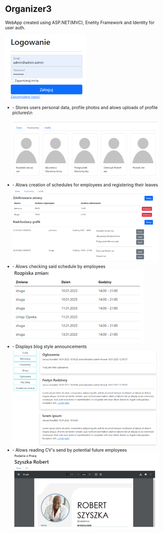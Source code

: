 # Organizer3

WebApp created using ASP.NET(MVC), Enetity Framework and Identity for user auth.

<img src="https://github.com/Samo276/Organizer3/blob/main/ReadmePhotos/02.png?raw=true"/>

<ul>
  <li>- Stores users personal data, profile photos and alows uploads of profile pictures\n
  
  <img src="https://github.com/Samo276/Organizer3/blob/main/ReadmePhotos/0.5.png?raw=true"/></li>
  
  <li>- Alows creation of schedules for employees and registering their leaves</li>
  
  <img src="https://github.com/Samo276/Organizer3/blob/main/ReadmePhotos/05.png?raw=true"/>
  
  <li>- Alows checking said schedule by employees</li>
  
  <img src="https://github.com/Samo276/Organizer3/blob/main/ReadmePhotos/03.png?raw=true"/>
  
  <li>- Displays blog style announcements</li>
  
  <img src="https://github.com/Samo276/Organizer3/blob/main/ReadmePhotos/01.png?raw=true"/>
  
  <li>- Alows reading CV's send by potential future employees</li>
  
  <img src="https://github.com/Samo276/Organizer3/blob/main/ReadmePhotos/04.png?raw=true"/>
  
</ul>

